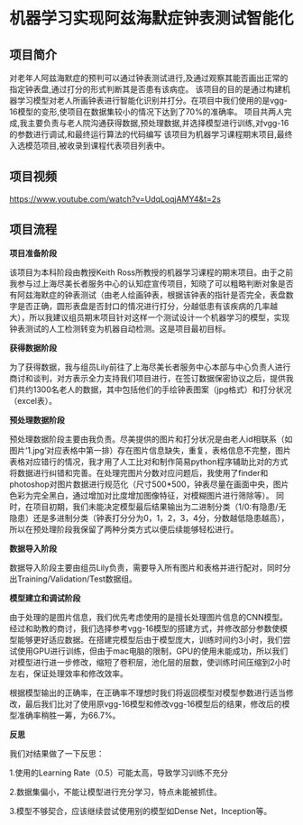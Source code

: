 # 机器学习实现阿兹海默症钟表测试智能化
## 项目简介 
对老年人阿兹海默症的预判可以通过钟表测试进行,及通过观察其能否画出正常的指定钟表盘,通过打分的形式判断其是否患有该病症。 该项目的目的是通过构建机器学习模型对老人所画钟表进行智能化识别并打分。在项目中我们使用的是vgg-16模型的变形,使项目在数据集较小的情况下达到了70%的准确率。 项目共两人完成,我主要负责与老人院沟通获得数据,预处理数据,并选择模型进行训练,对vgg-16的参数进行调试,和最终运行算法的代码编写 该项目为机器学习课程期末项目,最终入选模范项目,被收录到课程代表项目列表中。
## 项目视频
https://www.youtube.com/watch?v=UdqLoqjAMY4&t=2s
## 项目流程
**项目准备阶段**

该项目为本科阶段由教授Keith Ross所教授的机器学习课程的期末项目。由于之前我参与过上海尽美长者服务中心的认知症宣传项目，知晓了可以粗略判断对象是否有阿兹海默症的钟表测试（由老人绘画钟表，根据该钟表的指针是否完全，表盘数字是否正确，圆形表盘是否封口的情况进行打分，分越低患有该疾病的几率越大），所以我建议组员期末项目针对这样一个测试设计一个机器学习的模型，实现钟表测试的人工检测转变为机器自动检测。这是项目最初目标。

**获得数据阶段**

为了获得数据，我与组员Lily前往了上海尽美长者服务中心本部与中心负责人进行商讨和谈判，对方表示全力支持我们项目进行，在签订数据保密协议之后，提供我们共约1300名老人的数据，其中包括他们的手绘钟表图案（jpg格式）和打分状况（excel表）。

**预处理数据阶段**

预处理数据阶段主要由我负责。尽美提供的图片和打分状况是由老人id相联系（如图片‘1.jpg’对应表格中第一排）存在图片信息缺失，重复，表格信息不完整，图片表格对应错行的情况，我才用了人工比对和制作简易python程序辅助比对的方式将数据进行纠错和完善。在处理完图片分数对应问题后，我使用了finder和photoshop对图片数据进行规范化（尺寸500*500，钟表尽量在画面中央，图片色彩为完全黑白，通过增加对比度增加图像特征，对模糊图片进行筛除等）。
同时，在项目初期，我们未能决定模型最后结果输出为二进制分类（1/0:有隐患/无隐患）还是多进制分类（钟表打分分为0，1，2，3，4分，分数越低隐患越高），所以在预处理阶段我保留了两种分类方式以便后续能够轻松进行。

**数据导入阶段**

数据导入阶段主要由组员Lily负责，需要导入所有图片和表格并进行配对，同时分出Training/Validation/Test数据组。

**模型建立和调试阶段**

由于处理的是图片信息，我们优先考虑使用的是擅长处理图片信息的CNN模型。经过和助教的商讨，我们选择参考vgg-16模型的搭建方式，并修改部分参数使模型能够更好适应数据。在搭建完模型后由于模型庞大，训练时间约3小时，我们尝试使用GPU进行训练，但由于mac电脑的限制，GPU的使用未能成功，所以我们对模型进行进一步修改，缩短了卷积层，池化层的层数，使训练时间压缩到2小时左右，保证处理效率和修改效率。

根据模型输出的正确率，在正确率不理想时我们将返回模型对模型参数进行适当修改，最后我们比对了使用原vgg-16模型和修改vgg-16模型后的结果，修改后的模型准确率稍胜一筹，为66.7%。

**反思**

我们对结果做了一下反思：

1.使用的Learning Rate（0.5）可能太高，导致学习训练不充分

2.数据集偏小，不能让模型进行充分学习，特点未能被抓住。

3.模型不够契合，应该继续尝试使用别的模型如Dense Net，Inception等。





